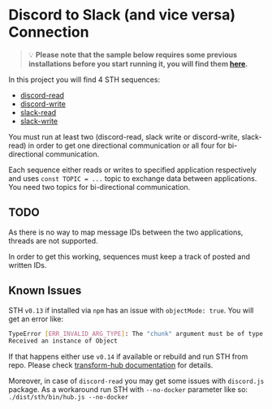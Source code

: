 # Discord to Slack (and vice versa) Connection

> 💡 **Please note that the sample below requires some previous installations before you start running it, you will find them [here](../../README.md#3-install-scramjet-transform-hub).**

In this project you will find 4 STH sequences:

* [discord-read](./discord-read/)
* [discord-write](./discord-write/)
* [slack-read](./slack-read/)
* [slack-write](./slack-write/)

You must run at least two (discord-read, slack write or discord-write, slack-read) in order to get one directional communication or all four for bi-directional communication.

Each sequence either reads or writes to specified application respectively and uses `const TOPIC = ...` topic to exchange data between applications. You need two topics for bi-directional communication.

## TODO

As there is no way to map message IDs between the two applications, threads are not supported.

In order to get this working, sequences must keep a track of posted and written IDs.

## Known Issues

<!-- TODO - check if this issues still apply -->

STH `v0.13` if installed via `npm` has an issue with `objectMode: true`. You will get an error like:

```bash
TypeError [ERR_INVALID_ARG_TYPE]: The "chunk" argument must be of type string or an instance of Buffer or Uint8Array. 
Received an instance of Object
```

If that happens either use `v0.14` if available or rebuild and run STH from repo. Please check [transform-hub documentation](https://github.com/scramjetorg/transform-hub/#build-the-packages-building_construction) for details.

Moreover, in case of `discord-read` you may get some issues with `discord.js` package. As a workaround run STH with `--no-docker` parameter like so: `./dist/sth/bin/hub.js --no-docker`
